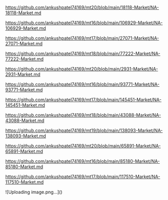 <p><a href="https://github.com/ankushpatel74169/mt20/blob/main/18118-Market/NA-18118-Market.md">https://github.com/ankushpatel74169/mt20/blob/main/18118-Market/NA-18118-Market.md</a></p><p><a href="https://github.com/ankushpatel74169/mt16/blob/main/106929-Market/NA-106929-Market.md">https://github.com/ankushpatel74169/mt16/blob/main/106929-Market/NA-106929-Market.md</a></p><p><a href="https://github.com/ankushpatel74169/mt17/blob/main/27071-Market/NA-27071-Market.md">https://github.com/ankushpatel74169/mt17/blob/main/27071-Market/NA-27071-Market.md</a></p><p><a href="https://github.com/ankushpatel74169/mt18/blob/main/77222-Market/NA-77222-Market.md">https://github.com/ankushpatel74169/mt18/blob/main/77222-Market/NA-77222-Market.md</a></p><p><a href="https://github.com/ankushpatel74169/mt20/blob/main/2931-Market/NA-2931-Market.md">https://github.com/ankushpatel74169/mt20/blob/main/2931-Market/NA-2931-Market.md</a></p><p><a href="https://github.com/ankushpatel74169/mt16/blob/main/93771-Market/NA-93771-Market.md">https://github.com/ankushpatel74169/mt16/blob/main/93771-Market/NA-93771-Market.md</a></p><p><a href="https://github.com/ankushpatel74169/mt17/blob/main/145451-Market/NA-145451-Market.md">https://github.com/ankushpatel74169/mt17/blob/main/145451-Market/NA-145451-Market.md</a></p><p><a href="https://github.com/ankushpatel74169/mt18/blob/main/43088-Market/NA-43088-Market.md">https://github.com/ankushpatel74169/mt18/blob/main/43088-Market/NA-43088-Market.md</a></p><p><a href="https://github.com/ankushpatel74169/mt19/blob/main/138093-Market/NA-138093-Market.md">https://github.com/ankushpatel74169/mt19/blob/main/138093-Market/NA-138093-Market.md</a></p><p><a href="https://github.com/ankushpatel74169/mt20/blob/main/65891-Market/NA-65891-Market.md">https://github.com/ankushpatel74169/mt20/blob/main/65891-Market/NA-65891-Market.md</a></p><p><a href="https://github.com/ankushpatel74169/mt16/blob/main/85180-Market/NA-85180-Market.md">https://github.com/ankushpatel74169/mt16/blob/main/85180-Market/NA-85180-Market.md</a></p><p><a href="https://github.com/ankushpatel74169/mt17/blob/main/117510-Market/NA-117510-Market.md">https://github.com/ankushpatel74169/mt17/blob/main/117510-Market/NA-117510-Market.md</a></p>
![Uploading image.png…]()
